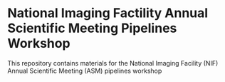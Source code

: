 # National Imaging Factility Annual Scientific Meeting Pipelines Workshop

This repository contains materials for the National Imaging Facility (NIF) Annual Scientific Meeting (ASM)
pipelines workshop


